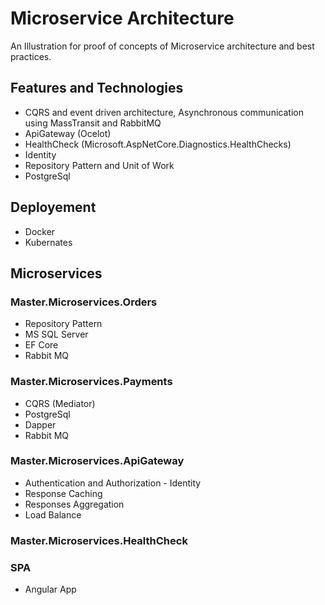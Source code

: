 # Microservice Architecture 
An Illustration for proof of concepts of Microservice architecture and best practices. 

## Features and Technologies
- CQRS and event driven architecture, Asynchronous communication using MassTransit and RabbitMQ
- ApiGateway (Ocelot)
- HealthCheck (Microsoft.AspNetCore.Diagnostics.HealthChecks)
- Identity
- Repository Pattern and Unit of Work
- PostgreSql
## Deployement
- Docker
- Kubernates

## Microservices
### Master.Microservices.Orders
- Repository Pattern
- MS SQL Server
- EF Core
- Rabbit MQ 
### Master.Microservices.Payments
- CQRS (Mediator)
- PostgreSql
- Dapper
- Rabbit MQ
### Master.Microservices.ApiGateway
- Authentication and Authorization - Identity
- Response Caching
- Responses Aggregation
- Load Balance
### Master.Microservices.HealthCheck
### SPA 
- Angular App


